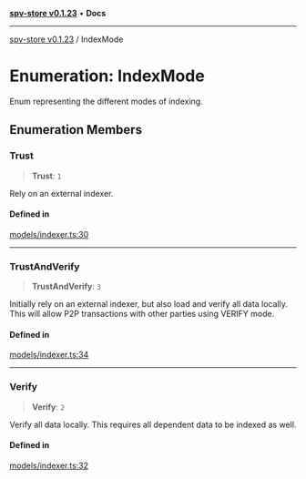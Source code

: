 [**spv-store v0.1.23**](../README.md) • **Docs**

***

[spv-store v0.1.23](../globals.md) / IndexMode

# Enumeration: IndexMode

Enum representing the different modes of indexing.

## Enumeration Members

### Trust

> **Trust**: `1`

Rely on an external indexer.

#### Defined in

[models/indexer.ts:30](https://github.com/bitcoin-sv/spv-store/blob/63abe80bc44b9b9c7e00ccf1d6227aea5ee85646/src/models/indexer.ts#L30)

***

### TrustAndVerify

> **TrustAndVerify**: `3`

Initially rely on an external indexer, but also load and verify all data locally. This will allow P2P transactions with other parties using VERIFY mode.

#### Defined in

[models/indexer.ts:34](https://github.com/bitcoin-sv/spv-store/blob/63abe80bc44b9b9c7e00ccf1d6227aea5ee85646/src/models/indexer.ts#L34)

***

### Verify

> **Verify**: `2`

Verify all data locally. This requires all dependent data to be indexed as well.

#### Defined in

[models/indexer.ts:32](https://github.com/bitcoin-sv/spv-store/blob/63abe80bc44b9b9c7e00ccf1d6227aea5ee85646/src/models/indexer.ts#L32)
